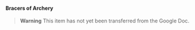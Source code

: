 #### Bracers of Archery

> **Warning**
> This item has not yet been transferred from the Google Doc.
